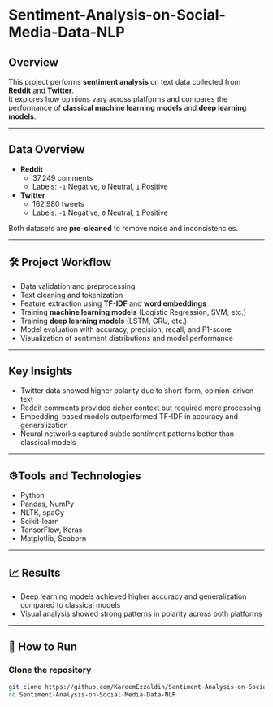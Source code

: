 # Sentiment-Analysis-on-Social-Media-Data-NLP

## Overview
This project performs **sentiment analysis** on text data collected from **Reddit** and **Twitter**.  
It explores how opinions vary across platforms and compares the performance of **classical machine learning models** and **deep learning models**.

---

##  Data Overview
- **Reddit**  
  - 37,249 comments  
  - Labels: `-1` Negative, `0` Neutral, `1` Positive  
- **Twitter**  
  - 162,980 tweets  
  - Labels: `-1` Negative, `0` Neutral, `1` Positive  

Both datasets are **pre-cleaned** to remove noise and inconsistencies.

---

## 🛠 Project Workflow
- Data validation and preprocessing  
- Text cleaning and tokenization  
- Feature extraction using **TF-IDF** and **word embeddings**  
- Training **machine learning models** (Logistic Regression, SVM, etc.)  
- Training **deep learning models** (LSTM, GRU, etc.)  
- Model evaluation with accuracy, precision, recall, and F1-score  
- Visualization of sentiment distributions and model performance  

---

##  Key Insights
- Twitter data showed higher polarity due to short-form, opinion-driven text  
- Reddit comments provided richer context but required more processing  
- Embedding-based models outperformed TF-IDF in accuracy and generalization  
- Neural networks captured subtle sentiment patterns better than classical models  

---

## ⚙Tools and Technologies
- Python  
- Pandas, NumPy  
- NLTK, spaCy  
- Scikit-learn  
- TensorFlow, Keras  
- Matplotlib, Seaborn  

---

## 📈 Results
- Deep learning models achieved higher accuracy and generalization compared to classical models  
- Visual analysis showed strong patterns in polarity across both platforms  

---

## 🚀 How to Run

### Clone the repository
```bash
git clone https://github.com/KareemEzzaldin/Sentiment-Analysis-on-Social-Media-Data-NLP.git
cd Sentiment-Analysis-on-Social-Media-Data-NLP
